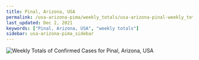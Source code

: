 ```yaml
---
title: Pinal, Arizona, USA
permalink: /usa-arizona-pima/weekly_totals/usa-arizona-pinal-weekly_totals.html
last_updated: Dec 2, 2021
keywords: ["Pinal, Arizona, USA", "weekly totals"]
sidebar: usa-arizona-pima_sidebar
---
```


![Weekly Totals of Confirmed Cases for Pinal, Arizona, USA](/covid_tracker/images/graphs/usa-arizona-pinal-weekly_totals_graph.png)
